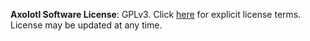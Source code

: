 **Axolotl Software License**: GPLv3. Click [here](https://www.gnu.org/licenses/gpl-3.0.en.html) for explicit license terms. License may be updated at any time.

